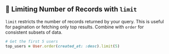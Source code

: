 ## 🔢 Limiting Number of Records with `limit`

`limit` restricts the number of records returned by your query. This is useful for pagination or fetching only top results. Combine with `order` for consistent subsets of data.

```ruby
# Get the first 5 users
top_users = User.order(created_at: :desc).limit(5)
```